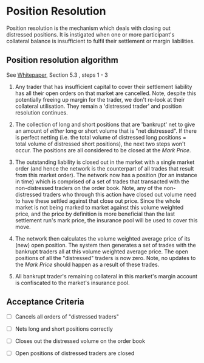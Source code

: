 # Position Resolution

Position resolution is the mechanism which deals with closing out distressed positions. It is instigated when one or more participant's collateral balance is insufficient to fulfil their settlement or margin liabilities.

## Position resolution algorithm

See [Whitepaper](../product/wikis/Whitepaper), Section 5.3 , steps 1 - 3

1. Any trader that has insufficient capital to cover their settlement liability has all their open orders on that market are cancelled. Note, despite this potentially freeing up margin for the trader, we don't re-look at their collateral utilisation. They remain a 'distressed trader' and position resolution continues.

2. The collection of long and short positions that are 'bankrupt' net to give an amount of *either* long or short volume that is "net distressed". If there is perfect netting (i.e. the total volume of distressed long positions = total volume of distressed short positions), the next two steps won't occur. The positions are all considered to be closed at the _Mark Price_.  

3. The outstanding liability is closed out in the market with a single market order (and hence the network is the counterpart of all trades that result from this market order). The network now has a position (for an instance in time) which is comprised of a set of trades that transacted with the non-distressed traders on the order book. Note, any of the non-distressed traders who through this action have closed out volume need to have these settled against that close out price. Since the whole market is not being marked to market against this volume weighted price, and the price by definition is more beneficial than the last settlement run's mark price, the insurance pool will be used to cover this move.

4. The network then calculates the volume weighted average price of its (new) open position. The system then generates a set of trades with the bankrupt traders all at this volume weighted average price. The open positions of all the "distressed" traders is now zero. Note, no updates to the _Mark Price_ should happen as a result of these trades.

5. All bankrupt trader's remaining collateral in this market's margin account is confiscated to the market's insurance pool.

## Acceptance Criteria

* [ ] Cancels all orders of "distressed traders"
* [ ] Nets long and short positions correctly
* [ ] Closes out the distressed volume on the order book
* [ ] Open positions of distressed traders are closed

